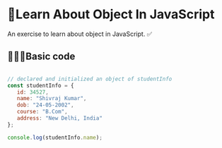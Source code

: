 # 🌟Learn About Object In JavaScript
An exercise to learn about object in JavaScript. ✅

## 🧑🏼‍💻Basic code


```javascript 

// declared and initialized an object of studentInfo
const studentInfo = {
   id: 34527,
   name: "Shivraj Kumar",
   dob: "24-05-2002",
   course: "B.Com",
   address: "New Delhi, India"
};

console.log(studentInfo.name);


```
